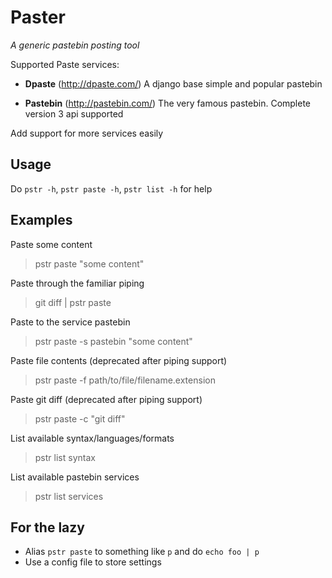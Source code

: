 Paster
======
*A generic pastebin posting tool*

Supported Paste services:

 - **Dpaste** (http://dpaste.com/)
   A django base simple and popular pastebin

 - **Pastebin** (http://pastebin.com/)
   The very famous pastebin. Complete version 3 api supported

Add support for more services easily

Usage
-----

Do `pstr -h`, `pstr paste -h`, `pstr list -h` for help

Examples
--------

Paste some content

> pstr paste "some content"

Paste through the familiar piping

> git diff | pstr paste

Paste to the service pastebin

> pstr paste -s pastebin "some content"

Paste file contents (deprecated after piping support)

> pstr paste -f path/to/file/filename.extension

Paste git diff (deprecated after piping support)

> pstr paste -c "git diff"

List available syntax/languages/formats

> pstr list syntax

List available pastebin services

> pstr list services

For the lazy
------------

  - Alias `pstr paste` to something like `p` and do `echo foo | p`
  - Use a config file to store settings
